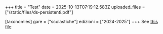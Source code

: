 +++
title = "Test"
date = 2025-10-13T07:19:12.583Z
uploaded_files = ["/static/files/ds-persistenti.pdf"]

[taxonomies]
gare = ["scolastiche"]
edizioni = ["2024-2025"]
+++
See [this file](/files/ds-persistenti.pdf)

